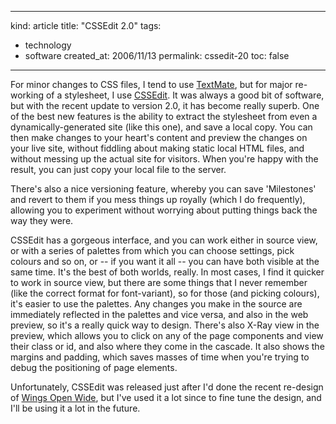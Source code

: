 -----
kind: article
title: "CSSEdit 2.0"
tags:
- technology
- software
created_at: 2006/11/13
permalink: cssedit-20
toc: false
-----

<p>For minor changes to CSS files, I tend to use <a href="http://macromates.com">TextMate</a>, but for major re-working of a stylesheet, I use <a href="http://www.macrabbit.com/cssedit/">CSSEdit</a>. It was always a good bit of software, but with the recent update to version 2.0, it has become really superb. One of the best new features is the ability to extract the stylesheet from even a dynamically-generated site (like this one), and save a local copy. You can then make changes to your heart's content and preview the changes on your live site, without fiddling about making static local HTML files, and without messing up the actual site for visitors. When you're happy with the result, you can just copy your local file to the server.</p>

<p>There's also a nice versioning feature, whereby you can save 'Milestones' and revert to them if you mess things up royally (which I do frequently), allowing you to experiment without worrying about putting things back the way they were.</p>

<p>CSSEdit has a gorgeous interface, and you can work either in source view, or with a series of palettes from which you can choose settings, pick colours and so on, or -- if you want it all -- you can have both visible at the same time. It's the best of both worlds, really. In most cases, I find it quicker to work in source view, but there are some things that I never remember (like the correct format for font-variant), so for those (and picking colours), it's easier to use the palettes. Any changes you make in the source are immediately reflected in the palettes and vice versa, and also in the web preview, so it's a really quick way to design. There's also X-Ray view in the preview, which allows you to click on any of the page components and view their class or id, and also where they come in the cascade. It also shows the margins and padding, which saves masses of time when you're trying to debug the positioning of page elements.</p>

<p>Unfortunately, CSSEdit was released just after I'd done the recent re-design of <a href="http://www.rousette.org.uk/wingsopenwide">Wings Open Wide</a>, but I've used it a lot since to fine tune the design, and I'll be using it a lot in the future.</p>



